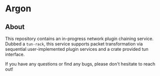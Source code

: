# Argon

## About

This repository contains an in-progress network plugin chaining service. Dubbed a `tun-rack`, this service supports packet transformation via sequential user-implemented plugin services and a crate provided tun interface. 


If you have any questions or find any bugs, please don't hesitate to reach out!
